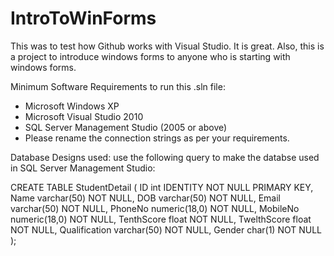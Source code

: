 # IntroToWinForms
This was to test how Github works with Visual Studio. It is great. Also, this is a project to introduce windows forms to anyone who is 
starting with windows forms.

Minimum Software Requirements to run this .sln file:
- Microsoft Windows XP
- Microsoft Visual Studio 2010
- SQL Server Management Studio (2005 or above)
- Please rename the connection strings as per your requirements.

Database Designs used:
use the following query to make the databse used in SQL Server Management Studio:

CREATE TABLE StudentDetail
(
ID int IDENTITY NOT NULL PRIMARY KEY,
Name varchar(50) NOT NULL,
DOB varchar(50) NOT NULL,
Email varchar(50) NOT NULL,
PhoneNo numeric(18,0) NOT NULL,
MobileNo numeric(18,0) NOT NULL,
TenthScore float NOT NULL,
TwelthScore float NOT NULL,
Qualification varchar(50) NOT NULL,
Gender char(1) NOT NULL
);
